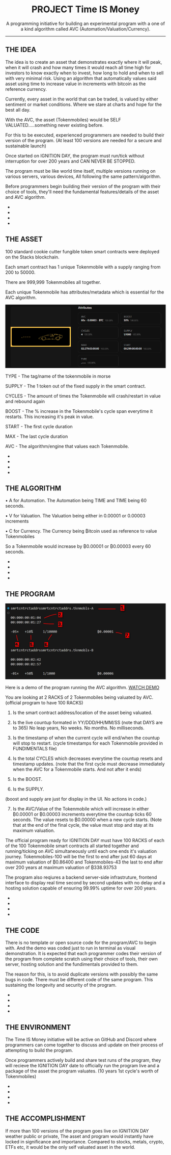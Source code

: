 <div align="center">

# PROJECT Time IS Money

A programming initiative for building an experimental program with a one of a kind algorithm called AVC (Automation/Valuation/Currency).

---
</div>

## THE IDEA



The idea is to create an asset that demonstrates exactly where it will peak, when it will crash and how many times it would reach all time high for investors to know exactly when to invest, how long to hold and when to sell with very minimal risk. Using an algorithm that automatically values said asset using time to increase value in increments with bitcoin as the reference currency.


Currently, every asset in the world that can be traded, is valued by either sentiment or market conditions. Where we stare at charts and hope for the best all day.

With the AVC, the asset (Tokenmobiles) would be SELF VALUATED.....something never existing before.



For this to be executed, experienced programmers are needed to build their version of the program. (At least 100 versions are needed for a secure and sustainable launch)

Once started on IGNITION DAY, the program must run/tick without interruption for over 200 years and CAN NEVER BE STOPPED.

The program must be like world time itself, multiple versions running on various servers, various devices, All following the same pattern/algorithm.




Before programmers begin building their version of the program with their choice of tools, they'll need the fundamental features/details of the asset and AVC algorithm.

-
-
-
-





## THE ASSET

100 standard cookie cutter fungible token smart contracts were deployed on the Stacks blockchain. 

Each smart contract has 1 unique Tokenmobile with a supply ranging from 200 to 50000. 

There are 999,999 Tokenmobiles all together.

Each unique Tokenmobile has attributes/metadata which is essential for the AVC algorithm.


![](/media/asset.png)


TYPE - The tag/name of the tokenmobile in morse

SUPPLY - The 1 token out of the fixed supply in the smart contract.

CYCLES - The amount of times the Tokenmobile will crash/restart in value and rebound again

BOOST - The % increase in the Tokenmobile's cycle span everytime it restarts. This increasing it's peak in value.

START - The first cycle duration

MAX - The last cycle duration

AVC - The algorithm/engine that values each Tokenmobile. 

-
-
-
-

## THE ALGORITHM
• A for Automation. The Automation being TIME and TIME being 60 seconds.

• V for Valuation. The Valuation being either in 0.00001 or 0.00003 increments

• C for Currency. The Currency being ₿itcoin used as reference to value Tokenmobiles

So a Tokenmobile would increase by ₿0.00001 or ₿0.00003 every 60 seconds.

-
-
-
-

## THE PROGRAM

![](/media/program.jpg)


Here is a demo of the program running the AVC algorithm. [WATCH DEMO](https://drive.google.com/file/d/10M1PcLHT_r6kEz8bumL3yzdjFDoLvsWI/view?usp=drivesdk)

You are looking at 2 RACKS of 2 Tokenmobiles being valuated by AVC. (official program to have 100 RACKS)

1. Is the smart contract address/location of the asset being valuated.

2. Is the live countup formated in YY/DDD/HH/MM/SS (note that DAYS are to 365) No leap years, No weeks. No months. No milliseconds.

3. Is the timestamp of when the current cycle will end/when the countup will stop to restart. (cycle timestamps for each Tokenmobile provided in FUNDIMENTALS file)

4. Is the total CYCLES which decreases everytime the countup resets and timestamp updates. (note that the first cycle must decrease immediately when the AVC for a Tokenmobile starts. And not after it ends)

5. Is the BOOST.
6. Is the SUPPLY.

(boost and supply are just for display in the UI. No actions in code.)

7. Is the AVC/Value of the Tokenmobile which will increase in either ₿0.00001 or ₿0.00003 increments everytime the countup ticks 60 seconds. The value resets to ₿0.00000 when a new cycle starts. (Note that at the end of the final cycle, the value must stop and stay at its maximum valuation.


The official program ready for IGNITION DAY must have 100 RACKS of each of the 100 Tokenmobile smart contracts all started together and running/ticking on AVC simultaneously until each one ends it's valuation journey. Tokenmobiles-100 will be the first to end after just 60 days at maximum valuation of ₿0.86400 and Tokenmobiles-43 the last to end after over 200 years at maximum valuation of ₿338.93753


The program also reqiures a backend server-side infrastruture, frontend interface to display real time second by second updates with no delay and a hosting solution capable of ensuring 99.99% uptime for over 200 years.

-
-
-
-

## THE CODE

There is no template or open source code for the program/AVC to begin with. And the demo was coded just to run in terminal as visual demonstration. It is expected that each programmer codes their version of the program from complete scratch using their choice of tools, their own server, hosting solution and the fundimentals provided to them. 


The reason for this, is to avoid duplicate versions with possibly the same bugs in code. There must be different code of the same program. This sustaining the longevity and security of the program.

-
-
-
-

## THE ENVIRONMENT

The Time IS Money initiative will be active on GitHub and Discord where programmers can come together to discuss and update on their process of attempting to build the program. 

Once programmers actively build and share test runs of the program, they will recieve the IGNITION DAY date to officially run the program live and a package of the asset the program valuates. (10 years 1st cycle's worth of Tokenmobiles)

-
-
-
-

## THE ACCOMPLISHMENT

If more than 100 versions of the program goes live on IGNITION DAY weather public or private, The asset and program would instantly have locked in significance and importance. Compared to stocks, metals, crypto, ETFs etc, it would be the only self valuated asset in the world.
